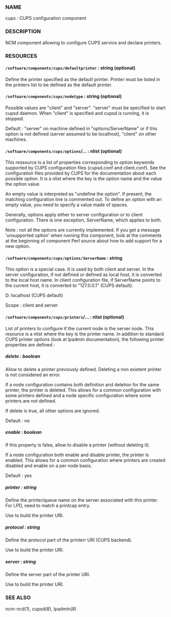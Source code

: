 ### NAME

cups : CUPS configuration component

### DESCRIPTION

NCM component allowing to configure CUPS service and declare printers.

### RESOURCES

#### `/software/components/cups/defaultprinter` : string (optional)

Define the printer specified as the default printer. Printer must be listed in the printers list to be defined as 
the default printer.

#### `/software/components/cups/nodetype` : string (optional)

Possible values are "client" and "server". "server" must be specified to start cupsd daemon. 
When "client" is specified and cupsd is running, it is stopped.

Default : "server" on machine defined in "options/ServerName" or if this option is not defined (server assumed 
to be localhost), "client" on other machines.

#### `/software/components/cups/options`/... : nlist (optional)

This ressource is a list of properties corresponding to option keywords supported by CUPS configuration 
files (cupsd.conf and client.conf). See the configuration files provided by CUPS for the documentation about 
each possible option. It is a nlist where the key is the option name and the value the option value.

An empty value is interpreted as "undefine the option". If present, the matching configuration line is 
commented out. To define an option with an empty value, you need to specify a value made of spaces.

Generally, options apply either to server configuration or to client configuration. There is 
one exception, ServerName, which applies to both.

Note : not all the options are currently implemented. If you get a message 'unsupported option' when 
running this component, look at the comments at the beginning of component Perl source about how to add 
support for a new option.

#### `/software/components/cups/options/ServerName` : string

This option is a special case. It is used by both client and server. In the server configuration, if not defined 
or defined as local host, it is converted to the local host name. In client configuration file, if ServerName 
points to the current host, it is converted to "127.0.0.1" (CUPS default).

D: localhost (CUPS default)

Scope : client and server

#### `/software/components/cups/printers`/... : nlist (optional)

List of printers to configure if the current node is the server node. This resource is a nlist where the key is 
the printer name. In addition to standard CUPS printer options (look at lpadmin 
documentation), the following printer properties are defined :

##### delete : boolean

Allow to delete a printer previously defined. Deleting a non existent printer is not considered an error.

If a node configuration contains both definition and deletion for the same printer, the printer is deleted. 
This allows for a common configuration with some printers defined and a node specific configuration where 
some printers are not defined.

If delete is true, all other options are ignored.

Default : no

##### enable : boolean

If this property is false, allow to disable a printer (without deleting it).

If a node configuration both enable and disable printer, the printer is enabled. This allows for a common 
configuration where printers are created disabled and enable on a per node basis.

Default : yes

##### printer : string

Define the printer/queue name on the server associated with this printer. For LPD, need to match a printcap entry.

Use to build the printer URI.

##### protocol : string

Define the protocol part of the printerr URI (CUPS backend).

Use to build the printer URI.

##### server : string

Define the server part of the printer URI.

Use to build the printer URI.

### SEE ALSO

ncm-ncd(1), cupsd(8), lpadmin(8)
